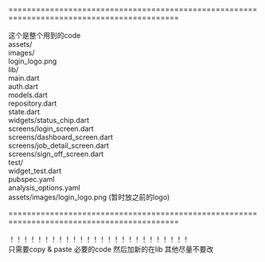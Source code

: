 =========================================================================================== <br><br>
这个是整个用到的code<br>
assets/<br>
  images/<br>
    login_logo.png<br>
lib/<br>
  main.dart<br>
  auth.dart<br>
  models.dart<br>
  repository.dart<br>
  state.dart<br>
  widgets/status_chip.dart<br>
  screens/login_screen.dart<br>
  screens/dashboard_screen.dart<br>
  screens/job_detail_screen.dart<br>
  screens/sign_off_screen.dart<br>
test/  <br>
  widget_test.dart<br>
pubspec.yaml<br>
analysis_options.yaml<br>
assets/images/login_logo.png  (暂时放之前的logo)<br>

=========================================================================================== <br><br>
！！！！！！！！！！！！！！！！！！！！！！！！！！<br>
只需要copy & paste 必要的code 然后加新的在lib 其他尽量不要改<br>



